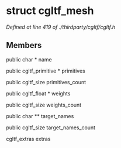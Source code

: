 # struct cgltf_mesh

*Defined at line 419 of ./thirdparty/cgltf/cgltf.h*

## Members

public char * name

public cgltf_primitive * primitives

public cgltf_size primitives_count

public cgltf_float * weights

public cgltf_size weights_count

public char ** target_names

public cgltf_size target_names_count

cgltf_extras extras



